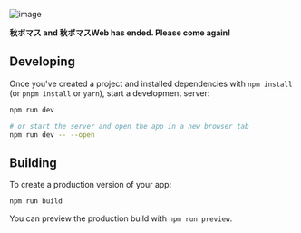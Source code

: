 ![image](https://github.com/user-attachments/assets/78d2e552-b067-4753-8956-cdac4abc6166)

**秋ボマス and 秋ボマスWeb has ended. Please come again!**

## Developing

Once you've created a project and installed dependencies with `npm install` (or `pnpm install` or `yarn`), start a development server:

```bash
npm run dev

# or start the server and open the app in a new browser tab
npm run dev -- --open
```

## Building

To create a production version of your app:

```bash
npm run build
```

You can preview the production build with `npm run preview`.

